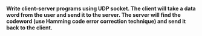 #### Write client-server programs using UDP socket. The client will take a data word from the user and send it to the server. The server will find the codeword (use Hamming code error correction technique) and send it back to the client.
